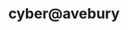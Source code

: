 ---
layout: project
title: cyber@avebury
blurb: Commissioned mobile XR title for LoGaCulture. Join a ragtag team of hackers exploring the Avebury HengeNet and take down a malicious super-virus!
year: 2025

id: cyberavebury
category: games
tags: games professional commission mobile xr locative

screenshot-width: 362
screenshot-height: 640
screenshot-thumbnails: false
screenshots: 6

links:
    - text: "Google Play"
      link: https://play.google.com/store/apps/details?id=com.Kimera_Royal.cyberavebury
    - text: "App Store"
      link: https://apps.apple.com/gb/app/cyber-avebury/id6747670077
    - text: "itch.io"
      link: "https://kimeraroyal.itch.io/cyber-avebury"
---